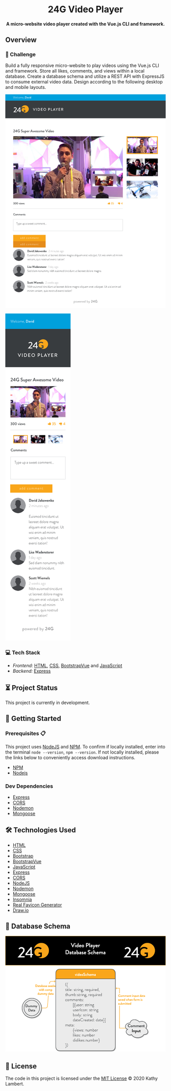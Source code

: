 <h1 align="center">
  <img src="" alt="" /> 24G Video Player
    <img src="" alt="" />
</h1>
<h4 align="center">
 A  micro-website video player created with the Vue.js CLI and framework.
</h4>

## Overview

### 💪 Challenge

Build a fully responsive micro-website to play videos using the Vue.js CLI and framework. Store all likes, comments, and views within a local database. Create a database schema and utilize a REST API with ExpressJS to consume external video data. Design according to the following desktop and mobile layouts.

![Desktop Layouts](https://github.com/CodeMeKathy/24G-Video-Player/blob/master/client/src/assets/comp_desktop.png?raw=true 'Desktop Layouts')

![Mobile Layouts](https://github.com/CodeMeKathy/24G-Video-Player/blob/master/client/src/assets/comp_mobile.png?raw=true 'Mobile Layouts')

### 💻 Tech Stack

- _Frontend:_ [HTML](https://www.w3.org/TR/html52/), [CSS](https://www.w3.org/Style/CSS/), [BootstrapVue](https://bootstrap-vue.org) and [JavaScript](https://www.javascript.com/)
- _Backend:_ [Express](https://www.express.com/)

## ⏳ Project Status

This project is currently in development.

## 🚀 Getting Started

### Prerequisites 📋

This project uses [NodeJS](http://nodejs.org) and [NPM](https://npmjs.com). To confirm if locally installed, enter into the terminal `node --version`, `npm --version`. If not locally installed, please the links below to conveniently access download instructions.

- [NPM](https://docs.npmjs.com/downloading-and-installing-node-js-and-npm)
- [Nodejs](https://nodejs.org/en/download/)

### Dev Dependencies

- [Express](https://www.npmjs.com/package/express)
- [CORS](https://www.npmjs.com/package/cors)
- [Nodemon](https://nodemon.io)
- [Mongoose](https://mongoosejs.com/)

## 🛠️ Technologies Used

- [HTML](https://www.w3.org/TR/html52/)
- [CSS](https://www.w3.org/Style/CSS/)
- [Bootstrap](https://getbootstrap.com)
- [BootstrapVue](https://bootstrap-vue.org)
- [JavaScript](https://www.javascript.com/)
- [Express](https://www.express.com/)
- [CORS](https://www.npmjs.com/package/cors)
- [NodeJS](https://nodejs.org/)
- [Nodemon](https://nodemon.io)
- [Mongoose](https://mongoosejs.com/)
- [Insomnia](https://insomnia.rest)
- [Real Favicon Generator](https://realfavicongenerator.net)
- [Draw.io](https://draw.io)

## 📄 Database Schema

![Mobile Layouts](https://github.com/CodeMeKathy/24G-Video-Player/blob/master/client/src/assets/24G%20Video%20Player%20DB%20Schema.png?raw=true 'Mobile Layouts')

## 📄 License

The code in this project is licensed under the [MIT License](LICENSE.md) © 2020 Kathy Lambert.
